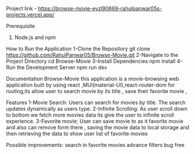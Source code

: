 Project link - https://browse-movie-eyzl90669-rahulpanwar05s-projects.vercel.app/

Prerequisite

1. Node.js and npm

How to Run the Application
1-Clone the Repository
git clone https://github.com/RahulPanwar05/Browse-Movie.git
2-Navigate to the Project Directory
cd Browse-Movie
3-Install Dependencies
npm install
4-Run the Development Server
npm run dev

Documentation
Browse-Movie
this application is a movie-browsing web application built by using react ,MUI(material-UI),react-router-dom for routing,its allow user to search movie by its title , save their favorite movie ,

Features
1-Movie Search:
Users can search for movies by title. The search updates dynamically as users type.
2-Infinite Scrolling:
As user scroll down to bottom we fetch more movies data its give the user to infinite scroll experience.
3-Favorite movie;
User can save movie to as it favorite movie and also can remove form there , saving the movie data to local storage and then retrieving the data to show user list of favorite movies

Possible improvements:
search in favorite movies
advance filters
bug free
